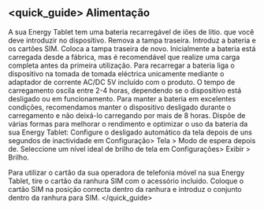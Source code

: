 ## <quick_guide> Alimentação

A sua Energy Tablet tem uma bateria recarregável de iões de lítio. que você deve introduzir no dispositivo. Remova a tampa traseira. Introduz a bateria e os cartões SIM. Coloca a tampa traseira de novo. Inicialmente a bateria está carregada desde a fábrica, mas é recomendável que realize uma carga completa antes da primeira utilização.
Para recarregar a bateria liga o dispositivo na tomada de tomada eléctrica unicamente mediante o adaptador de corrente AC/DC 5V incluído com o produto. O tempo de carregamento oscila entre 2-4 horas, dependendo se o dispositivo está desligado ou em funcionamento. Para manter a bateria em excelentes condições, recomendamos manter o dispositivo desligado durante o carregamento e não deixá-lo carregando por mais de 8 horas.
Dispõe de várias formas para melhorar o rendimento e optimizar o uso da bateria da sua Energy Tablet:
Configure o desligado automático da tela depois de uns segundos de inactividade em Configuração> Tela > Modo de espera depois de. Seleccione um nível ideal de brilho de tela em Configurações> Exibir > Brilho.

Para utilizar o cartão da sua operadora de telefonia móvel na sua Energy Tablet, tire o cartão da ranhura SIM com o acessório incluido. Coloque o cartão SIM na posição correcta dentro da ranhura e introduz o conjunto dentro da ranhura para SIM.
</quick_guide>
